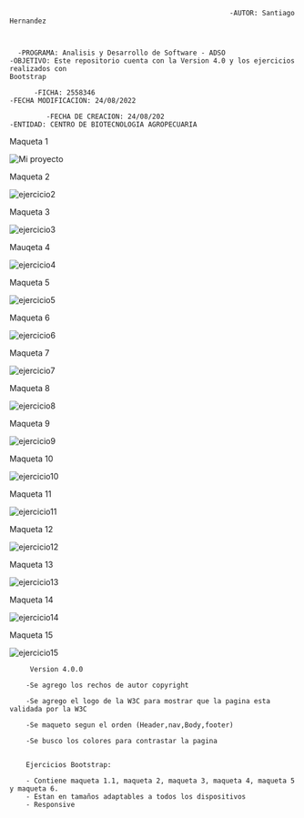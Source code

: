 
                                                          -AUTOR: Santiago Hernandez  

    
     
      -PROGRAMA: Analisis y Desarrollo de Software - ADSO                    -OBJETIVO: Este repositorio cuenta con la Version 4.0 y los ejercicios realizados con                                                                                          Bootstrap
            
          -FICHA: 2558346                                                      -FECHA MODIFICACION: 24/08/2022
   
             -FECHA DE CREACION: 24/08/202                                         -ENTIDAD: CENTRO DE BIOTECNOLOGIA AGROPECUARIA                                                                      



Maqueta 1

![Mi proyecto](https://user-images.githubusercontent.com/98421206/188353185-3f4ef697-ad0b-4e20-afcc-7df40da155ef.jpg) 

                                                           
Maqueta 2

![ejercicio2](https://user-images.githubusercontent.com/98421206/188355503-d4da161e-8fe0-4618-91db-0159e64bd066.jpg)

Maqueta 3

![ejercicio3](https://user-images.githubusercontent.com/98421206/188355690-45257b99-8f5f-4acd-ad95-e2df1f8d7b4f.jpg)

Mauqeta 4

![ejercicio4](https://user-images.githubusercontent.com/98421206/188355708-971a54ff-88d5-4406-9a7b-2e33e51c1995.jpg)

Maqueta 5

![ejercicio5](https://user-images.githubusercontent.com/98421206/188355744-f9ac8f72-9b58-4747-aa54-fc94449da81c.jpg)

Maqueta 6

![ejercicio6](https://user-images.githubusercontent.com/98421206/188355773-b3cf7ce4-9f7e-4aff-815a-55dcaf705cb1.jpg)

Maqueta 7

![ejercicio7](https://user-images.githubusercontent.com/98421206/188355792-739c9db7-7c36-41e0-8c9d-7823ea78c522.jpg)

Maqueta 8 

![ejercicio8](https://user-images.githubusercontent.com/98421206/188355808-a6a23bf8-d8d6-4eae-a74c-f838d775f64b.jpg)

Maqueta 9

![ejercicio9](https://user-images.githubusercontent.com/98421206/188355838-2b61a4fc-c567-4e79-b54a-dbb1afb0d7e6.jpg)

Maqueta 10

![ejercicio10](https://user-images.githubusercontent.com/98421206/188355851-68e7bac7-c66c-4e3e-9b60-2f80f694a672.jpg)

Maqueta 11

![ejercicio11](https://user-images.githubusercontent.com/98421206/188355865-fcecc81e-8b79-4a3f-b441-ed6d13c660b2.jpg)

Maqueta 12

![ejercicio12](https://user-images.githubusercontent.com/98421206/188355874-7979de0e-07e9-4148-b1c6-df77f48cdb64.jpg)

Maqueta 13

![ejercicio13](https://user-images.githubusercontent.com/98421206/188355882-e4e99cdb-2af8-4a43-b393-21e6f6f7a40e.jpg)

Maqueta 14

![ejercicio14](https://user-images.githubusercontent.com/98421206/188355892-2fb0f9d6-6c67-489e-a5f6-c61c6aae6dc4.jpg)

Maqueta 15 

![ejercicio15](https://user-images.githubusercontent.com/98421206/188355913-40811d70-d622-47b9-a968-6b1340f61c12.jpg)


                 
         Version 4.0.0

        -Se agrego los rechos de autor copyright

        -Se agrego el logo de la W3C para mostrar que la pagina esta validada por la W3C

        -Se maqueto segun el orden (Header,nav,Body,footer)

        -Se busco los colores para contrastar la pagina
        
        
        Ejercicios Bootstrap:
        
        - Contiene maqueta 1.1, maqueta 2, maqueta 3, maqueta 4, maqueta 5 y maqueta 6.
        - Estan en tamaños adaptables a todos los dispositivos
        - Responsive
        
      


